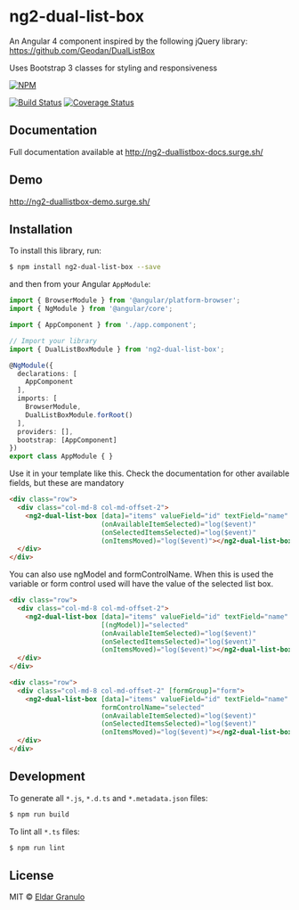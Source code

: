 # ng2-dual-list-box

An Angular 4 component inspired by the following jQuery library: https://github.com/Geodan/DualListBox


Uses Bootstrap 3 classes for styling and responsiveness

[![NPM](https://nodei.co/npm/ng2-dual-list-box.png?downloads=true&downloadRank=true)](https://npmjs.org/package/ng2-dual-list-box)

[![Build Status](https://travis-ci.org/matsura/ng2-dual-list-box.svg?branch=master)](https://travis-ci.org/matsura/ng2-dual-list-box) [![Coverage Status](https://coveralls.io/repos/github/matsura/ng2-dual-list-box/badge.svg?branch=master)](https://coveralls.io/github/matsura/ng2-dual-list-box?branch=master)

## Documentation

Full documentation available at http://ng2-duallistbox-docs.surge.sh/

## Demo

http://ng2-duallistbox-demo.surge.sh/

## Installation

To install this library, run:

```bash
$ npm install ng2-dual-list-box --save
```

and then from your Angular `AppModule`:

```typescript
import { BrowserModule } from '@angular/platform-browser';
import { NgModule } from '@angular/core';

import { AppComponent } from './app.component';

// Import your library
import { DualListBoxModule } from 'ng2-dual-list-box';

@NgModule({
  declarations: [
    AppComponent
  ],
  imports: [
    BrowserModule,
    DualListBoxModule.forRoot()
  ],
  providers: [],
  bootstrap: [AppComponent]
})
export class AppModule { }
```

Use it in your template like this. Check the documentation for other available fields, but these are mandatory

```html
<div class="row">
  <div class="col-md-8 col-md-offset-2">
    <ng2-dual-list-box [data]="items" valueField="id" textField="name"
                       (onAvailableItemSelected)="log($event)"
                       (onSelectedItemsSelected)="log($event)"
                       (onItemsMoved)="log($event)"></ng2-dual-list-box>
  </div>
</div>
```

You can also use ngModel and formControlName. When this is used the variable or form control used will have the value of the selected list box.

```html
<div class="row">
  <div class="col-md-8 col-md-offset-2">
    <ng2-dual-list-box [data]="items" valueField="id" textField="name"
                       [(ngModel)]="selected"
                       (onAvailableItemSelected)="log($event)"
                       (onSelectedItemsSelected)="log($event)"
                       (onItemsMoved)="log($event)"></ng2-dual-list-box>
  </div>
</div>
```

```html
<div class="row">
  <div class="col-md-8 col-md-offset-2" [formGroup]="form">
    <ng2-dual-list-box [data]="items" valueField="id" textField="name"
                       formControlName="selected"
                       (onAvailableItemSelected)="log($event)"
                       (onSelectedItemsSelected)="log($event)"
                       (onItemsMoved)="log($event)"></ng2-dual-list-box>
  </div>
</div>
```




## Development

To generate all `*.js`, `*.d.ts` and `*.metadata.json` files:

```bash
$ npm run build
```

To lint all `*.ts` files:

```bash
$ npm run lint
```

## License

MIT © [Eldar Granulo](mailto:eldar32@gmail.com)
